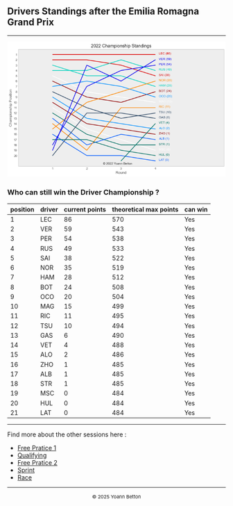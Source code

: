 ## Drivers Standings after the Emilia Romagna Grand Prix

---

<img src="/output/2022-04-24_Emilia_Romagna_Grand_Prix/drivers_standings_championship_white.png?raw=true"/>

### Who can still win the Driver Championship ?

| position | driver | current points | theoretical max points | can win |
| -------- | ------ | -------------- | ---------------------- | ------- |
| 1        | LEC    | 86             | 570                    | Yes     |
| 2        | VER    | 59             | 543                    | Yes     |
| 3        | PER    | 54             | 538                    | Yes     |
| 4        | RUS    | 49             | 533                    | Yes     |
| 5        | SAI    | 38             | 522                    | Yes     |
| 6        | NOR    | 35             | 519                    | Yes     |
| 7        | HAM    | 28             | 512                    | Yes     |
| 8        | BOT    | 24             | 508                    | Yes     |
| 9        | OCO    | 20             | 504                    | Yes     |
| 10       | MAG    | 15             | 499                    | Yes     |
| 11       | RIC    | 11             | 495                    | Yes     |
| 12       | TSU    | 10             | 494                    | Yes     |
| 13       | GAS    | 6              | 490                    | Yes     |
| 14       | VET    | 4              | 488                    | Yes     |
| 15       | ALO    | 2              | 486                    | Yes     |
| 16       | ZHO    | 1              | 485                    | Yes     |
| 17       | ALB    | 1              | 485                    | Yes     |
| 18       | STR    | 1              | 485                    | Yes     |
| 19       | MSC    | 0              | 484                    | Yes     |
| 20       | HUL    | 0              | 484                    | Yes     |
| 21       | LAT    | 0              | 484                    | Yes     |

--- 

Find more about the other sessions here :
  - [Free Pratice 1](/page/FP1/2022-04-24_Emilia_Romagna_Grand_Prix)
  - [Qualifying](/page/Qualifying/2022-04-24_Emilia_Romagna_Grand_Prix) 
  - [Free Pratice 2](/page/FP2/2022-04-24_Emilia_Romagna_Grand_Prix)
  - [Sprint](/page/Sprint/2022-04-24_Emilia_Romagna_Grand_Prix)
  - [Race](/page/Race/2022-04-24_Emilia_Romagna_Grand_Prix)

---

<div style="text-align: center">
  <p style="font-size:11px">&copy; 2025 Yoann Betton</p>
</div>

<!-- ---

<p style="font-size:11px">Page generated from <a href="https://github.com/yoannbtn/yoannbtn.github.io">github.com/yoannbtn</a>.</p> -->